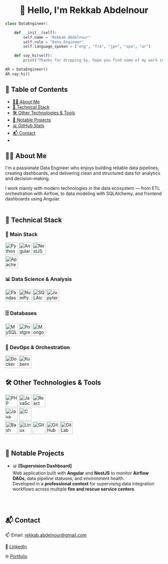 <h1 align="center">👋 Hello, I'm Rekkab Abdelnour</h1>

```python
class DataEngineer:

    def __init__(self):
        self.name = "Rekkab Abdelnour"
        self.role = "Data Engineer"
        self.language_spoken = ["eng", "fra", "jpn", "spa", "ar"]

    def say_hi(self):
        print("Thanks for dropping by, hope you find some of my work interesting.")

AR = DataEngineer()
AR.say_hi()
```
## 📑 Table of Contents

- [👨‍💻 About Me](#-about-me)
- [🧰 Technical Stack](#-technical-stack)
- [🛠 Other Technologies & Tools](#-other-technologies--tools)
- [🚀 Notable Projects](#-notable-projects)
- [📊 GitHub Stats](#-github-stats)
- [📬 Contact](#-contact)
- 

## 👨‍💻 About Me 

I'm a passionate Data Engineer who enjoys building reliable data pipelines, creating dashboards, and delivering clean and structured data for analytics and decision-making.

I work mainly with modern technologies in the data ecosystem — from ETL orchestration with Airflow, to data modeling with SQLAlchemy, and frontend dashboards using Angular.
<br><br>

## 🧰 Technical Stack 
### 🚀 Main Stack
<div style="display: inline-block;"> <img width="40px" src="https://cdn.jsdelivr.net/gh/devicons/devicon@latest/icons/python/python-original.svg" title="Python" /> <img width="40px" src="https://cdn.jsdelivr.net/gh/devicons/devicon@latest/icons/angular/angular-original.svg" title="Angular" /> <img width="40px" src="https://cdn.jsdelivr.net/gh/devicons/devicon@latest/icons/nestjs/nestjs-original.svg" title="NestJS" /> </div> <br> <img width="40px" src="https://cdn.jsdelivr.net/gh/devicons/devicon@latest/icons/apacheairflow/apacheairflow-original.svg" title="Apache Airflow" />
<br>

### 📊 Data Science & Analysis
<div style="display: inline-block;"> <img width="40px" src="https://cdn.jsdelivr.net/gh/devicons/devicon@latest/icons/pandas/pandas-original.svg" title="Pandas" /> <img width="40px" src="https://cdn.jsdelivr.net/gh/devicons/devicon@latest/icons/numpy/numpy-original.svg" title="NumPy" /> <img width="40px" src="https://cdn.jsdelivr.net/gh/devicons/devicon@latest/icons/sqlalchemy/sqlalchemy-original.svg" title="SQLAlchemy" /> <img width="40px" src="https://cdn.jsdelivr.net/gh/devicons/devicon@latest/icons/jupyter/jupyter-original.svg" title="Jupyter" /> </div>
<br>

### 🗄️ Databases
<div style="display: inline-block;"> <img width="40px" src="https://cdn.jsdelivr.net/gh/devicons/devicon@latest/icons/mysql/mysql-original-wordmark.svg" title="MySQL" /> <img width="40px" src="https://cdn.jsdelivr.net/gh/devicons/devicon@latest/icons/postgresql/postgresql-original-wordmark.svg" title="PostgreSQL" /> <img width="40px" src="https://cdn.jsdelivr.net/gh/devicons/devicon@latest/icons/mongodb/mongodb-original.svg" title="MongoDB" /> </div>
<br>

### 🐳 DevOps & Orchestration 
<div style="display: inline-block;"> <img width="40px" src="https://cdn.jsdelivr.net/gh/devicons/devicon@latest/icons/docker/docker-original.svg" title="Docker" /> <img width="40px" src="https://cdn.jsdelivr.net/gh/devicons/devicon@latest/icons/kubernetes/kubernetes-original.svg" title="Kubernetes" /> </div>
<br>

## 🛠 Other Technologies & Tools
<div style="display: inline-block;"> 
    <img width="40px" src="https://cdn.jsdelivr.net/gh/devicons/devicon@latest/icons/php/php-original.svg" title="PHP" /> <img width="40px" src="https://cdn.jsdelivr.net/gh/devicons/devicon@latest/icons/javascript/javascript-original.svg" title="JavaScript" /> 
    <img width="40px" src="https://cdn.jsdelivr.net/gh/devicons/devicon@latest/icons/react/react-original.svg" title="React" />
</div> <br> 
    <div style="display: inline-block;"> 
        <img width="40px" src="https://cdn.jsdelivr.net/gh/devicons/devicon@latest/icons/java/java-original.svg" title="Java" />
        <img width="40px" src="https://cdn.jsdelivr.net/gh/devicons/devicon@latest/icons/c/c-original.svg" title="C" />
    </div> <br>
    <div style="display: inline-block;"> <img width="40px" src="https://cdn.jsdelivr.net/gh/devicons/devicon@latest/icons/bash/bash-original.svg" title="Bash" /> <img width="40px" src="https://cdn.jsdelivr.net/gh/devicons/devicon@latest/icons/linux/linux-original.svg" title="Linux" /> <img width="40px" src="https://cdn.jsdelivr.net/gh/devicons/devicon@latest/icons/git/git-original.svg" title="Git" /> <img width="40px" src="https://cdn.jsdelivr.net/gh/devicons/devicon@latest/icons/github/github-original.svg" title="GitHub" /> <img width="40px" src="https://cdn.jsdelivr.net/gh/devicons/devicon@latest/icons/gitlab/gitlab-original.svg" title="GitLab" /> </div>
<br><br>

## 🚀 Notable Projects

- 📊 **[Supervision Dashboard]**  
  Web application built with **Angular** and **NestJS** to monitor **Airflow DAGs**, data pipeline statuses, and environment health.  
  Developed in a **professional context** for supervising data integration workflows across multiple **fire and rescue service centers**.



<br><br>

## 📬 Contact
📫 Email: rekkab.abdelnour@gmail.com

💼 <a href="https://www.linkedin.com/in/abdelnour-rekkab-58741b266/">LinkedIn </a>

🌐 <a href="https://abdelrkb.github.io/portfolio/">Portfolio </a>

